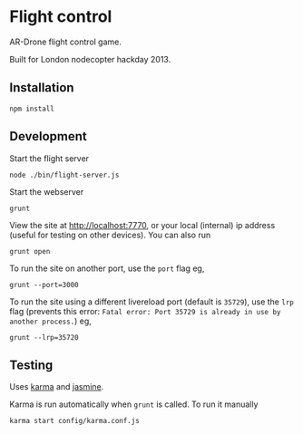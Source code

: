 # Flight control

AR-Drone flight control game.

Built for London nodecopter hackday 2013.

## Installation

    npm install

## Development

Start the flight server

    node ./bin/flight-server.js

Start the webserver

    grunt

View the site at [http://localhost:7770](http://localhost:7770), or your local (internal) ip address (useful for testing on other devices). You can also run

    grunt open

To run the site on another port, use the `port` flag eg,

    grunt --port=3000

To run the site using a different livereload port (default is `35729`), use the `lrp` flag (prevents this error: `Fatal error: Port 35729 is already in use by another process.`) eg,

    grunt --lrp=35720

## Testing

Uses [karma](http://karma-runner.github.io/) and [jasmine](http://pivotal.github.io/jasmine/).

Karma is run automatically when `grunt` is called. To run it manually

    karma start config/karma.conf.js
